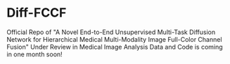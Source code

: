 # Diff-FCCF
Official Repo of "A Novel End-to-End Unsupervised Multi-Task Diffusion Network for Hierarchical Medical Multi-Modality Image Full-Color Channel Fusion" Under Review in Medical Image Analysis
Data and Code is coming in one month soon!

